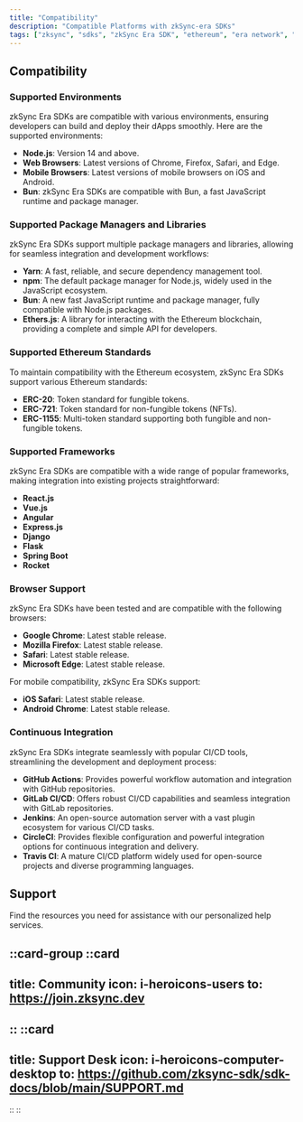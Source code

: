 ```yaml
---
title: "Compatibility"
description: "Compatible Platforms with zkSync-era SDKs"
tags: ["zksync", "sdks", "zkSync Era SDK", "ethereum", "era network", "compatibility"]
---
```


## Compatibility

### Supported Environments

zkSync Era SDKs are compatible with various environments, ensuring developers can build and deploy their dApps
smoothly. Here are the supported environments:

- **Node.js**: Version 14 and above.
- **Web Browsers**: Latest versions of Chrome, Firefox, Safari, and Edge.
- **Mobile Browsers**: Latest versions of mobile browsers on iOS and Android.
- **Bun**: zkSync Era SDKs are compatible with Bun, a fast JavaScript runtime and package manager.

### Supported Package Managers and Libraries

zkSync Era SDKs support multiple package managers and libraries, allowing for seamless integration and development workflows:

- **Yarn**: A fast, reliable, and secure dependency management tool.
- **npm**: The default package manager for Node.js, widely used in the JavaScript ecosystem.
- **Bun**: A new fast JavaScript runtime and package manager, fully compatible with Node.js packages.
- **Ethers.js**: A library for interacting with the Ethereum blockchain, providing a complete and simple API for developers.

### Supported Ethereum Standards

To maintain compatibility with the Ethereum ecosystem, zkSync Era SDKs support various Ethereum standards:

- **ERC-20**: Token standard for fungible tokens.
- **ERC-721**: Token standard for non-fungible tokens (NFTs).
- **ERC-1155**: Multi-token standard supporting both fungible and non-fungible tokens.

### Supported Frameworks

zkSync Era SDKs are compatible with a wide range of popular frameworks, making integration into existing projects straightforward:

- **React.js**
- **Vue.js**
- **Angular**
- **Express.js**
- **Django**
- **Flask**
- **Spring Boot**
- **Rocket**

### Browser Support

zkSync Era SDKs have been tested and are compatible with the following browsers:

- **Google Chrome**: Latest stable release.
- **Mozilla Firefox**: Latest stable release.
- **Safari**: Latest stable release.
- **Microsoft Edge**: Latest stable release.

For mobile compatibility, zkSync Era SDKs support:

- **iOS Safari**: Latest stable release.
- **Android Chrome**: Latest stable release.

### Continuous Integration

zkSync Era SDKs integrate seamlessly with popular CI/CD tools, streamlining the development and deployment process:

- **GitHub Actions**: Provides powerful workflow automation and integration with GitHub repositories.
- **GitLab CI/CD**: Offers robust CI/CD capabilities and seamless integration with GitLab repositories.
- **Jenkins**: An open-source automation server with a vast plugin ecosystem for various CI/CD tasks.
- **CircleCI**: Provides flexible configuration and powerful integration options for continuous integration and delivery.
- **Travis CI**: A mature CI/CD platform widely used for open-source projects and diverse programming languages.

## Support

Find the resources you need for assistance with our personalized help services.

::card-group
::card
---
title: Community
icon: i-heroicons-users
to: https://join.zksync.dev
---
::
::card
---
title: Support Desk
icon: i-heroicons-computer-desktop
to: https://github.com/zksync-sdk/sdk-docs/blob/main/SUPPORT.md
---
::
::
